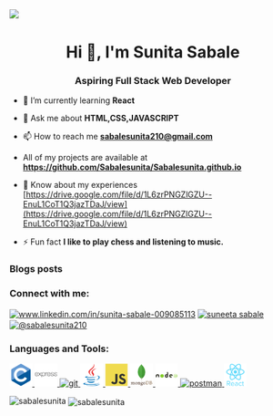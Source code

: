 <img src="https://blog.planview.com/wp-content/uploads/2020/01/Top-6-Software-Development-Methodologies.jpg" />
<h1 align="center">Hi 👋, I'm Sunita Sabale</h1>
<h3 align="center">Aspiring Full Stack Web Developer</h3>

- 🌱 I’m currently learning **React**

- 💬 Ask me about **HTML,CSS,JAVASCRIPT**

- 📫 How to reach me **sabalesunita210@gmail.com**

- All of my projects are available at **https://github.com/Sabalesunita/Sabalesunita.github.io**
- 📄 Know about my experiences [https://drive.google.com/file/d/1L6zrPNGZlGZU--EnuL1CoT1Q3jazTDaJ/view](https://drive.google.com/file/d/1L6zrPNGZlGZU--EnuL1CoT1Q3jazTDaJ/view)

- ⚡ Fun fact **I like to play chess and listening to music.**

### Blogs posts
<!-- BLOG-POST-LIST:START -->
<!-- BLOG-POST-LIST:END -->

<h3 align="left">Connect with me:</h3>
<p align="left">
<a href="https://www.linkedin.com/in/sunita-sabale-009085113" target="blank"><img align="center" src="https://raw.githubusercontent.com/rahuldkjain/github-profile-readme-generator/master/src/images/icons/Social/linked-in-alt.svg" alt="www.linkedin.com/in/sunita-sabale-009085113" height="30" width="40" /></a>
<a href="https://fb.com/suneeta sabale" target="blank"><img align="center" src="https://raw.githubusercontent.com/rahuldkjain/github-profile-readme-generator/master/src/images/icons/Social/facebook.svg" alt="suneeta sabale" height="30" width="40" /></a>
<a href="https://medium.com/@sabalesunita210" target="blank"><img align="center" src="https://raw.githubusercontent.com/rahuldkjain/github-profile-readme-generator/master/src/images/icons/Social/medium.svg" alt="@sabalesunita210" height="30" width="40" /></a>
</p>

<h3 align="left">Languages and Tools:</h3>


<p align="left"> <a href="https://www.cprogramming.com/" target="_blank" rel="noreferrer"> <img src="https://raw.githubusercontent.com/devicons/devicon/master/icons/c/c-original.svg" alt="c" width="40" height="40"/> </a> <a href="https://expressjs.com" target="_blank" rel="noreferrer"> <img src="https://raw.githubusercontent.com/devicons/devicon/master/icons/express/express-original-wordmark.svg" alt="express" width="40" height="40"/> </a> <a href="https://git-scm.com/" target="_blank" rel="noreferrer"> <img src="https://www.vectorlogo.zone/logos/git-scm/git-scm-icon.svg" alt="git" width="40" height="40"/> </a> <a href="https://www.java.com" target="_blank" rel="noreferrer"> <img src="https://raw.githubusercontent.com/devicons/devicon/master/icons/java/java-original.svg" alt="java" width="40" height="40"/> </a> <a href="https://developer.mozilla.org/en-US/docs/Web/JavaScript" target="_blank" rel="noreferrer"> <img src="https://raw.githubusercontent.com/devicons/devicon/master/icons/javascript/javascript-original.svg" alt="javascript" width="40" height="40"/> </a> <a href="https://www.mongodb.com/" target="_blank" rel="noreferrer"> <img src="https://raw.githubusercontent.com/devicons/devicon/master/icons/mongodb/mongodb-original-wordmark.svg" alt="mongodb" width="40" height="40"/> </a> <a href="https://nodejs.org" target="_blank" rel="noreferrer"> <img src="https://raw.githubusercontent.com/devicons/devicon/master/icons/nodejs/nodejs-original-wordmark.svg" alt="nodejs" width="40" height="40"/> </a> <a href="https://postman.com" target="_blank" rel="noreferrer"> <img src="https://www.vectorlogo.zone/logos/getpostman/getpostman-icon.svg" alt="postman" width="40" height="40"/> </a> <a href="https://reactjs.org/" target="_blank" rel="noreferrer"> <img src="https://raw.githubusercontent.com/devicons/devicon/master/icons/react/react-original-wordmark.svg" alt="react" width="40" height="40"/> </a> </p>



<p><img align="left" src="https://github-readme-stats.vercel.app/api/top-langs?username=sabalesunita&show_icons=true&locale=en&layout=compact" alt="sabalesunita" /></p>


<p>&nbsp;<img align="center" src="https://github-readme-stats.vercel.app/api?username=sabalesunita&show_icons=true&locale=en" alt="sabalesunita" /></p>
